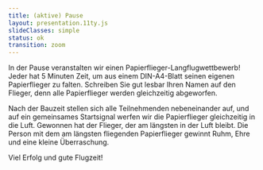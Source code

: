 ```yaml
---
title: (aktive) Pause
layout: presentation.11ty.js
slideClasses: simple
status: ok
transition: zoom
---
```


In der Pause veranstalten wir einen Papierflieger-Langflugwettbewerb! Jeder hat 5 Minuten Zeit, um aus einem DIN-A4-Blatt seinen eigenen Papierflieger zu falten. Schreiben Sie gut lesbar Ihren Namen auf den Flieger, denn alle Papierflieger werden gleichzeitig abgeworfen. 

Nach der Bauzeit stellen sich alle Teilnehmenden nebeneinander auf, und auf ein gemeinsames Startsignal werfen wir die Papierflieger gleichzeitig in die Luft. Gewonnen hat der Flieger, der am längsten in der Luft bleibt. Die Person mit dem am längsten fliegenden Papierflieger gewinnt Ruhm, Ehre und eine kleine Überraschung. 

Viel Erfolg und gute Flugzeit!